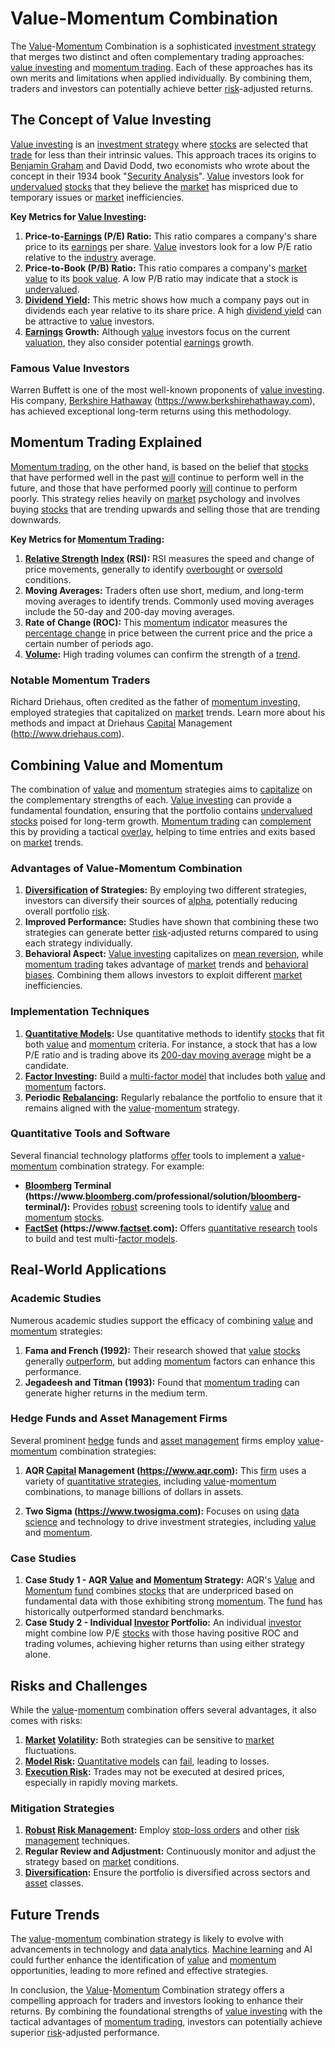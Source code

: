 # Value-Momentum Combination

The [Value](../v/value.md)-[Momentum](../m/momentum.md) Combination is a sophisticated [investment strategy](../i/investment_strategy.md) that merges two distinct and often complementary trading approaches: [value investing](../v/value_investing.md) and [momentum trading](../m/momentum_trading.md). Each of these approaches has its own merits and limitations when applied individually. By combining them, traders and investors can potentially achieve better [risk](../r/risk.md)-adjusted returns. 

## The Concept of Value Investing

[Value investing](../v/value_investing.md) is an [investment strategy](../i/investment_strategy.md) where [stocks](../s/stock.md) are selected that [trade](../t/trade.md) for less than their intrinsic values. This approach traces its origins to [Benjamin Graham](../b/benjamin_graham.md) and David Dodd, two economists who wrote about the concept in their 1934 book "[Security Analysis](../s/security_analysis.md)". [Value](../v/value.md) investors look for [undervalued](../u/undervalued.md) [stocks](../s/stock.md) that they believe the [market](../m/market.md) has mispriced due to temporary issues or [market](../m/market.md) inefficiencies.

**Key Metrics for [Value Investing](../v/value_investing.md):**
1. **Price-to-[Earnings](../e/earnings.md) (P/E) Ratio:** This ratio compares a company's share price to its [earnings](../e/earnings.md) per share. [Value](../v/value.md) investors look for a low P/E ratio relative to the [industry](../i/industry.md) average.
2. **Price-to-Book (P/B) Ratio:** This ratio compares a company's [market value](../m/market_value.md) to its [book value](../b/book_value.md). A low P/B ratio may indicate that a stock is [undervalued](../u/undervalued.md).
3. **[Dividend Yield](../d/dividend_yield.md):** This metric shows how much a company pays out in dividends each year relative to its share price. A high [dividend yield](../d/dividend_yield.md) can be attractive to [value](../v/value.md) investors.
4. **[Earnings](../e/earnings.md) Growth:** Although [value](../v/value.md) investors focus on the current [valuation](../v/valuation.md), they also consider potential [earnings](../e/earnings.md) growth.

### Famous Value Investors
Warren Buffett is one of the most well-known proponents of [value investing](../v/value_investing.md). His company, [Berkshire Hathaway](../b/berkshire_hathaway.md) (https://www.berkshirehathaway.com), has achieved exceptional long-term returns using this methodology.

## Momentum Trading Explained

[Momentum trading](../m/momentum_trading.md), on the other hand, is based on the belief that [stocks](../s/stock.md) that have performed well in the past [will](../w/will.md) continue to perform well in the future, and those that have performed poorly [will](../w/will.md) continue to perform poorly. This strategy relies heavily on [market](../m/market.md) psychology and involves buying [stocks](../s/stock.md) that are trending upwards and selling those that are trending downwards.

**Key Metrics for [Momentum Trading](../m/momentum_trading.md):**
1. **[Relative Strength](../r/relative_strength.md) [Index](../i/index_instrument.md) (RSI):** RSI measures the speed and change of price movements, generally to identify [overbought](../o/overbought.md) or [oversold](../o/oversold.md) conditions.
2. **Moving Averages:** Traders often use short, medium, and long-term moving averages to identify trends. Commonly used moving averages include the 50-day and 200-day moving averages.
3. **Rate of Change (ROC):** This [momentum](../m/momentum.md) [indicator](../i/indicator.md) measures the [percentage change](../p/percentage_change.md) in price between the current price and the price a certain number of periods ago.
4. **[Volume](../v/volume.md):** High trading volumes can confirm the strength of a [trend](../t/trend.md). 

### Notable Momentum Traders
Richard Driehaus, often credited as the father of [momentum investing](../m/momentum_investing.md), employed strategies that capitalized on [market](../m/market.md) trends. Learn more about his methods and impact at Driehaus [Capital](../c/capital.md) Management (http://www.driehaus.com).

## Combining Value and Momentum

The combination of [value](../v/value.md) and [momentum](../m/momentum.md) strategies aims to [capitalize](../c/capitalize.md) on the complementary strengths of each. [Value investing](../v/value_investing.md) can provide a fundamental foundation, ensuring that the portfolio contains [undervalued](../u/undervalued.md) [stocks](../s/stock.md) poised for long-term growth. [Momentum trading](../m/momentum_trading.md) can [complement](../c/complement.md) this by providing a tactical [overlay](../o/overlay.md), helping to time entries and exits based on [market](../m/market.md) trends.

### Advantages of Value-Momentum Combination
1. **[Diversification](../d/diversification.md) of Strategies:** By employing two different strategies, investors can diversify their sources of [alpha](../a/alpha.md), potentially reducing overall portfolio [risk](../r/risk.md).
2. **Improved Performance:** Studies have shown that combining these two strategies can generate better [risk](../r/risk.md)-adjusted returns compared to using each strategy individually.
3. **Behavioral Aspect:** [Value investing](../v/value_investing.md) capitalizes on [mean reversion](../m/mean_reversion.md), while [momentum trading](../m/momentum_trading.md) takes advantage of [market](../m/market.md) trends and [behavioral biases](../b/behavioral_biases_in_trading.md). Combining them allows investors to exploit different [market](../m/market.md) inefficiencies.

### Implementation Techniques
1. **[Quantitative Models](../q/quantitative_models.md):** Use quantitative methods to identify [stocks](../s/stock.md) that fit both [value](../v/value.md) and [momentum](../m/momentum.md) criteria. For instance, a stock that has a low P/E ratio and is trading above its [200-day moving average](../1/200-day_moving_average.md) might be a candidate.
2. **[Factor Investing](../f/factor_investing.md):** Build a [multi-factor model](../m/multi-factor_model.md) that includes both [value](../v/value.md) and [momentum](../m/momentum.md) factors. 
3. **Periodic [Rebalancing](../r/rebalancing.md):** Regularly rebalance the portfolio to ensure that it remains aligned with the [value](../v/value.md)-[momentum](../m/momentum.md) strategy.

### Quantitative Tools and Software
Several financial technology platforms [offer](../o/offer.md) tools to implement a [value](../v/value.md)-[momentum](../m/momentum.md) combination strategy. For example:
- **[Bloomberg](../b/bloomberg.md) Terminal (https://www.[bloomberg](../b/bloomberg.md).com/professional/solution/[bloomberg](../b/bloomberg.md)-terminal/):** Provides [robust](../r/robust.md) screening tools to identify [value](../v/value.md) and [momentum](../m/momentum.md) [stocks](../s/stock.md).
- **[FactSet](../f/factset.md) (https://www.[factset](../f/factset.md).com):** Offers [quantitative research](../q/quantitative_research.md) tools to build and test multi-[factor models](../f/factor_models.md).
  
## Real-World Applications

### Academic Studies
Numerous academic studies support the efficacy of combining [value](../v/value.md) and [momentum](../m/momentum.md) strategies:
1. **Fama and French (1992):** Their research showed that [value](../v/value.md) [stocks](../s/stock.md) generally [outperform](../o/outperform.md), but adding [momentum](../m/momentum.md) factors can enhance this performance.
2. **Jegadeesh and Titman (1993):** Found that [momentum trading](../m/momentum_trading.md) can generate higher returns in the medium term.

### Hedge Funds and Asset Management Firms
Several prominent [hedge](../h/hedge.md) funds and [asset management](../a/asset_management.md) firms employ [value](../v/value.md)-[momentum](../m/momentum.md) combination strategies:
1. **AQR [Capital](../c/capital.md) Management (https://www.aqr.com):** This [firm](../f/firm.md) uses a variety of [quantitative strategies](../q/quantitative_strategies_in_trading.md), including [value](../v/value.md)-[momentum](../m/momentum.md) combinations, to manage billions of dollars in assets.

2. **Two Sigma (https://www.twosigma.com):** Focuses on using [data science](../d/data_science_in_trading.md) and technology to drive investment strategies, including [value](../v/value.md) and [momentum](../m/momentum.md).

### Case Studies
1. **Case Study 1 - AQR [Value](../v/value.md) and [Momentum](../m/momentum.md) Strategy:** AQR's [Value](../v/value.md) and [Momentum](../m/momentum.md) [fund](../f/fund.md) combines [stocks](../s/stock.md) that are underpriced based on fundamental data with those exhibiting strong [momentum](../m/momentum.md). The [fund](../f/fund.md) has historically outperformed standard benchmarks.
2. **Case Study 2 - Individual [Investor](../i/investor.md) Portfolio:** An individual [investor](../i/investor.md) might combine low P/E [stocks](../s/stock.md) with those having positive ROC and trading volumes, achieving higher returns than using either strategy alone.

## Risks and Challenges
While the [value](../v/value.md)-[momentum](../m/momentum.md) combination offers several advantages, it also comes with risks:
1. **[Market](../m/market.md) [Volatility](../v/volatility.md):** Both strategies can be sensitive to [market](../m/market.md) fluctuations.
2. **[Model Risk](../m/model_risk.md):** [Quantitative models](../q/quantitative_models.md) can [fail](../f/fail.md), leading to losses.
3. **[Execution Risk](../e/execution_risk.md):** Trades may not be executed at desired prices, especially in rapidly moving markets.

### Mitigation Strategies
1. **[Robust](../r/robust.md) [Risk Management](../r/risk_management.md):** Employ [stop-loss orders](../s/stop-loss_orders.md) and other [risk management](../r/risk_management.md) techniques.
2. **Regular Review and Adjustment:** Continuously monitor and adjust the strategy based on [market](../m/market.md) conditions.
3. **[Diversification](../d/diversification.md):** Ensure the portfolio is diversified across sectors and [asset](../a/asset.md) classes.

## Future Trends
The [value](../v/value.md)-[momentum](../m/momentum.md) combination strategy is likely to evolve with advancements in technology and [data analytics](../d/data_analytics.md). [Machine learning](../m/machine_learning.md) and AI could further enhance the identification of [value](../v/value.md) and [momentum](../m/momentum.md) opportunities, leading to more refined and effective strategies.

In conclusion, the [Value](../v/value.md)-[Momentum](../m/momentum.md) Combination strategy offers a compelling approach for traders and investors looking to enhance their returns. By combining the foundational strengths of [value investing](../v/value_investing.md) with the tactical advantages of [momentum trading](../m/momentum_trading.md), investors can potentially achieve superior [risk](../r/risk.md)-adjusted performance.
